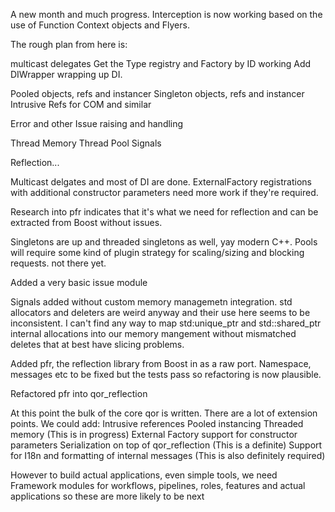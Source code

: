A new month and much progress. Interception is now working based on the use of Function Context objects and Flyers.

The rough plan from here is:

multicast delegates
Get the Type registry and Factory by ID working
Add DIWrapper wrapping up DI.

Pooled objects, refs and instancer
Singleton objects, refs and instancer
Intrusive Refs for COM and similar

Error and other Issue raising and handling

Thread Memory
Thread Pool
Signals

Reflection...


Multicast delgates and most of DI are done. ExternalFactory registrations with additional constructor parameters need more work if they're required.

Research into pfr indicates that it's what we need for reflection and can be extracted from Boost without issues.

Singletons are up and threaded singletons as well, yay modern C++.
Pools will require some kind of plugin strategy for scaling/sizing and blocking requests. not there yet.

Added a very basic issue module

Signals added without custom memory managemetn integration. std allocators and deleters are weird anyway and their use here seems to be inconsistent. I can't find any way to map std:unique_ptr and std::shared_ptr internal allocations into our memory mangement without mismatched deletes that at best have slicing problems.

Added pfr, the reflection library from Boost in as a raw port. Namespace, messages etc to be fixed but the tests pass so refactoring is now plausible.

Refactored pfr into qor_reflection

At this point the bulk of the core qor is written. There are a lot of extension points. 
We could add:
Intrusive references
Pooled instancing
Threaded memory (This is in progress)
External Factory support for constructor parameters
Serialization on top of qor_reflection (This is a definite)
Support for I18n and formatting of internal messages (This is also definitely required)

However to build actual applications, even simple tools, we need Framework modules for workflows, pipelines, roles, features and actual applications so these are more likely to be next
